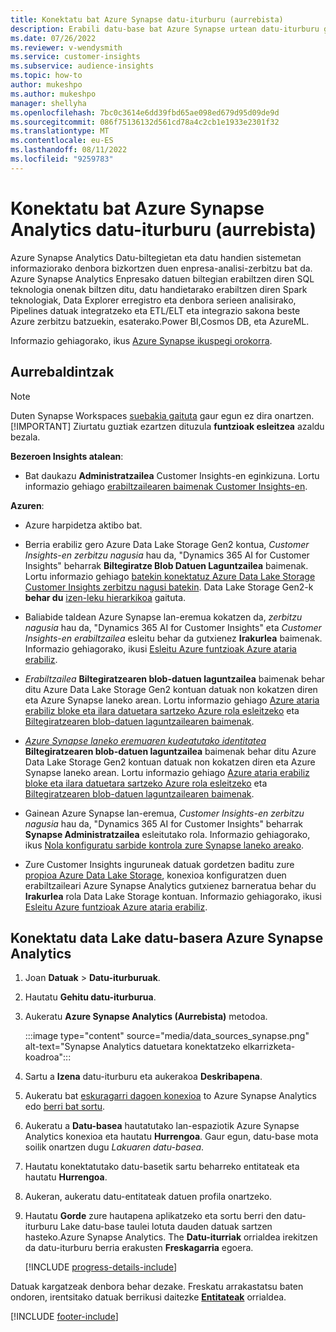 ```yaml
---
title: Konektatu bat Azure Synapse datu-iturburu (aurrebista)
description: Erabili datu-base bat Azure Synapse urtean datu-iturburu gisa Dynamics 365 Customer Insights.
ms.date: 07/26/2022
ms.reviewer: v-wendysmith
ms.service: customer-insights
ms.subservice: audience-insights
ms.topic: how-to
author: mukeshpo
ms.author: mukeshpo
manager: shellyha
ms.openlocfilehash: 7bc0c3614e6dd39fbd65ae098ed679d95d09de9d
ms.sourcegitcommit: 086f75136132d561cd78a4c2cb1e1933e2301f32
ms.translationtype: MT
ms.contentlocale: eu-ES
ms.lasthandoff: 08/11/2022
ms.locfileid: "9259783"
---
```

# <a name="connect-an-azure-synapse-analytics-data-source-preview"></a>Konektatu bat Azure Synapse Analytics datu-iturburu (aurrebista)

Azure Synapse Analytics Datu-biltegietan eta datu handien sistemetan informaziorako denbora bizkortzen duen enpresa-analisi-zerbitzu bat da. Azure Synapse Analytics Enpresako datuen biltegian erabiltzen diren SQL teknologia onenak biltzen ditu, datu handietarako erabiltzen diren Spark teknologiak, Data Explorer erregistro eta denbora serieen analisirako, Pipelines datuak integratzeko eta ETL/ELT eta integrazio sakona beste Azure zerbitzu batzuekin, esaterako.Power BI,Cosmos DB, eta AzureML.

Informazio gehiagorako, ikus [Azure Synapse ikuspegi orokorra](/azure/synapse-analytics/overview-what-is).

## <a name="prerequisites"></a>Aurrebaldintzak

> [!NOTE]
> Duten Synapse Workspaces [suebakia gaituta](/azure/synapse-analytics/security/synapse-workspace-ip-firewall) gaur egun ez dira onartzen.
> [!IMPORTANT]
> Ziurtatu guztiak ezartzen dituzula **funtzioak esleitzea** azaldu bezala.  

**Bezeroen Insights atalean**:

* Bat daukazu **Administratzailea** Customer Insights-en eginkizuna. Lortu informazio gehiago [erabiltzailearen baimenak Customer Insights-en](permissions.md#add-users).

**Azuren**:

- Azure harpidetza aktibo bat.

- Berria erabiliz gero Azure Data Lake Storage Gen2 kontua, *Customer Insights-en zerbitzu nagusia* hau da, "Dynamics 365 AI for Customer Insights" beharrak **Biltegiratze Blob Datuen Laguntzailea** baimenak. Lortu informazio gehiago [batekin konektatuz Azure Data Lake Storage Customer Insights zerbitzu nagusi batekin](connect-service-principal.md). Data Lake Storage Gen2-k **behar du** [izen-leku hierarkikoa](/azure/storage/blobs/data-lake-storage-namespace) gaituta.

- Baliabide taldean Azure Synapse lan-eremua kokatzen da, *zerbitzu nagusia* hau da, "Dynamics 365 AI for Customer Insights" eta *Customer Insights-en erabiltzailea* esleitu behar da gutxienez **Irakurlea** baimenak. Informazio gehiagorako, ikusi [Esleitu Azure funtzioak Azure ataria erabiliz](/azure/role-based-access-control/role-assignments-portal).

- *Erabiltzailea* **Biltegiratzearen blob-datuen laguntzailea** baimenak behar ditu Azure Data Lake Storage Gen2 kontuan datuak non kokatzen diren eta Azure Synapse laneko arean. Lortu informazio gehiago [Azure ataria erabiliz bloke eta ilara datuetara sartzeko Azure rola esleitzeko](/azure/storage/common/storage-auth-aad-rbac-portal) eta [Biltegiratzearen blob-datuen laguntzailearen baimenak](/azure/role-based-access-control/built-in-roles#storage-blob-data-contributor).

- *[Azure Synapse laneko eremuaren kudeatutako identitatea](/azure/synapse-analytics/security/synapse-workspace-managed-identity)* **Biltegiratzearen blob-datuen laguntzailea** baimenak behar ditu Azure Data Lake Storage Gen2 kontuan datuak non kokatzen diren eta Azure Synapse laneko arean. Lortu informazio gehiago [Azure ataria erabiliz bloke eta ilara datuetara sartzeko Azure rola esleitzeko](/azure/storage/common/storage-auth-aad-rbac-portal) eta [Biltegiratzearen blob-datuen laguntzailearen baimenak](/azure/role-based-access-control/built-in-roles#storage-blob-data-contributor).

- Gainean Azure Synapse lan-eremua, *Customer Insights-en zerbitzu nagusia* hau da, "Dynamics 365 AI for Customer Insights" beharrak **Synapse Administratzailea** esleitutako rola. Informazio gehiagorako, ikus [Nola konfiguratu sarbide kontrola zure Synapse laneko areako](/azure/synapse-analytics/security/how-to-set-up-access-control).

- Zure Customer Insights inguruneak datuak gordetzen baditu zure [propioa Azure Data Lake Storage](own-data-lake-storage.md), konexioa konfiguratzen duen erabiltzaileari Azure Synapse Analytics gutxienez barneratua behar du **Irakurlea** rola Data Lake Storage kontuan. Informazio gehiagorako, ikusi [Esleitu Azure funtzioak Azure ataria erabiliz](/azure/role-based-access-control/role-assignments-portal).

## <a name="connect-to-the-data-lake-database-in-azure-synapse-analytics"></a>Konektatu data Lake datu-basera Azure Synapse Analytics

1. Joan **Datuak** > **Datu-iturburuak**.

1. Hautatu **Gehitu datu-iturburua**.

1. Aukeratu **Azure Synapse Analytics (Aurrebista)** metodoa.

   :::image type="content" source="media/data_sources_synapse.png" alt-text="Synapse Analytics datuetara konektatzeko elkarrizketa-koadroa":::
  
1. Sartu a **Izena** datu-iturburu eta aukerakoa **Deskribapena**.

1. Aukeratu bat [eskuragarri dagoen konexioa](connections.md) to Azure Synapse Analytics edo [berri bat sortu](export-azure-synapse-analytics.md#set-up-connection-to-azure-synapse).

1. Aukeratu a **Datu-basea** hautatutako lan-espaziotik Azure Synapse Analytics konexioa eta hautatu **Hurrengoa**. Gaur egun, datu-base mota soilik onartzen dugu *Lakuaren datu-basea*.

1. Hautatu konektatutako datu-basetik sartu beharreko entitateak eta hautatu **Hurrengoa**.

1. Aukeran, aukeratu datu-entitateak datuen profila onartzeko.

1. Hautatu **Gorde** zure hautapena aplikatzeko eta sortu berri den datu-iturburu Lake datu-base taulei lotuta dauden datuak sartzen hasteko.Azure Synapse Analytics. The **Datu-iturriak** orrialdea irekitzen da datu-iturburu berria erakusten **Freskagarria** egoera.

   [!INCLUDE [progress-details-include](includes/progress-details-pane.md)]

Datuak kargatzeak denbora behar dezake. Freskatu arrakastatsu baten ondoren, irentsitako datuak berrikusi daitezke [**Entitateak**](entities.md) orrialdea.

[!INCLUDE [footer-include](includes/footer-banner.md)]
